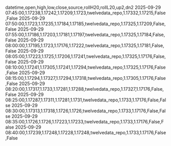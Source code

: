 datetime,open,high,low,close,source,rollH20,rollL20,up2,dn2
2025-09-29 07:45:00,1.17238,1.17242,1.17209,1.1723,twelvedata_repo,1.17332,1.17215,False,False
2025-09-29 07:50:00,1.1723,1.17235,1.17184,1.17185,twelvedata_repo,1.17325,1.17209,False,False
2025-09-29 07:55:00,1.17186,1.17203,1.17181,1.17197,twelvedata_repo,1.17325,1.17184,False,False
2025-09-29 08:00:00,1.17195,1.1723,1.17176,1.17222,twelvedata_repo,1.17325,1.17181,False,False
2025-09-29 08:05:00,1.17223,1.1725,1.17206,1.17241,twelvedata_repo,1.17325,1.17176,False,False
2025-09-29 08:10:00,1.17241,1.17305,1.17241,1.17294,twelvedata_repo,1.17325,1.17176,False,False
2025-09-29 08:15:00,1.17294,1.17327,1.17294,1.17318,twelvedata_repo,1.17305,1.17176,False,False
2025-09-29 08:20:00,1.17317,1.1733,1.17281,1.17288,twelvedata_repo,1.17327,1.17176,False,False
2025-09-29 08:25:00,1.17287,1.17311,1.17281,1.1731,twelvedata_repo,1.1733,1.17176,False,False
2025-09-29 08:30:00,1.17313,1.17318,1.1726,1.1726,twelvedata_repo,1.1733,1.17176,False,False
2025-09-29 08:35:00,1.1726,1.1726,1.17223,1.17233,twelvedata_repo,1.1733,1.17176,False,False
2025-09-29 08:40:00,1.17239,1.17248,1.17228,1.17248,twelvedata_repo,1.1733,1.17176,False,False
